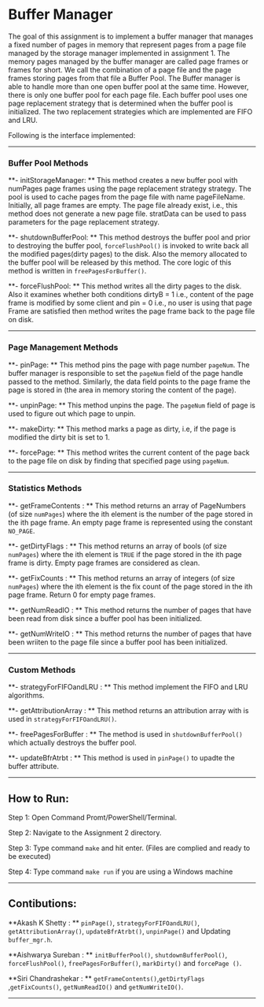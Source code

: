 # Buffer Manager #

The goal of this assignment is to implement a buffer manager that manages a fixed number of pages in memory that represent pages from a page file 
managed by the storage manager implemented in assignment 1. The memory pages managed by the buffer manager are called page frames or 
frames for short. We call the combination of a page file and the page frames storing pages from that file a Buffer Pool. The Buffer manager 
is able to handle more than one open buffer pool at the same time. However, there is only one buffer pool for each page file. 
Each buffer pool uses one page replacement strategy that is determined when the buffer pool is initialized. The two replacement strategies
which are implemented are FIFO and LRU.

Following is the interface implemented:

-----------------------------------------------------------------------------------------------------------------
### Buffer Pool Methods ###

**- initStorageManager: **
This method creates a new buffer pool with numPages page frames using the page 
replacement strategy strategy. The pool is used to cache pages from the page file 
with name pageFileName. Initially, all page frames are empty. The page file 
already exist, i.e., this method does not generate a new page file. stratData 
can be used to pass parameters for the page replacement strategy. 

**- shutdownBufferPool: **
This method destroys the buffer pool and prior to destroying the buffer pool, 
```forceFlushPool()``` is invoked to write back all the modified pages(dirty pages) to the disk.
Also the memory allocated to the buffer pool will be released by this method. The core logic of this method is written in ```freePagesForBuffer()```.

**- forceFlushPool: **
This method writes all the dirty pages to the disk.
Also it examines whether both conditions dirtyB = 1 i.e., content of the page frame is 
modified by some client and pin = 0 i.e., no user is using that page Frame are 
satisfied then method writes the page frame back to the page file on disk.

-----------------------------------------------------------------------------------------------------------------
### Page Management Methods ###

**- pinPage: **
This method pins the page with page number ```pageNum```. The buffer manager is responsible to set the ```pageNum``` field of the page handle 
passed to the method. Similarly, the data field points to the page frame the page is stored in (the area in memory storing the content of the page).

**- unpinPage: **
This method unpins the page. The ```pageNum``` field of page is used to figure out which page to unpin.

**- makeDirty: **
This method marks a page as dirty, i.e, if the page is modified the dirty bit is set to 1.

**- forcePage: **
This method writes the current content of the page back to the page file on disk by finding that specified page using ```pageNum```.

-----------------------------------------------------------------------------------------------------------------
### Statistics Methods ###

**- getFrameContents : **
This method returns an array of PageNumbers (of size ```numPages```) where the ith element is the number of the page stored in the ith page frame. 
An empty page frame is represented using the constant ```NO_PAGE```.

**- getDirtyFlags : **
This method returns an array of bools (of size ```numPages```) where the ith element is ```TRUE``` if the page stored in the ith page frame is dirty. 
Empty page frames are considered as clean.

**- getFixCounts : **
This method  returns an array of integers (of size ```numPages```) where the ith element is the fix count of the page stored in the ith page frame. 
Return 0 for empty page frames.

**- getNumReadIO : **
This method returns the number of pages that have been read from disk since a buffer pool has been initialized.

**- getNumWriteIO : **
This method returns the number of pages that have been wriiten to the page file since a buffer pool has been initialized.

-----------------------------------------------------------------------------------------------------------------
### Custom Methods ###

**- strategyForFIFOandLRU : **
This method implement the FIFO and LRU algorithms.

**- getAttributionArray : **
This  method returns an attribution array with is used in ```strategyForFIFOandLRU()```.

**- freePagesForBuffer : **
The method is used in ```shutdownBufferPool()``` which actually destroys the buffer pool.

**- updateBfrAtrbt : **
This method is used in ```pinPage()``` to upadte the buffer attribute.

-----------------------------------------------------------------------------------------------------------------

## How to Run: ##
Step 1: Open Command Promt/PowerShell/Terminal.

Step 2: Navigate to the Assignment 2 directory.

Step 3: Type command ```make``` and hit enter. (Files are complied and ready to be executed)

Step 4: Type command ```make run``` if you are using a Windows machine

-----------------------------------------------------------------------------------------------------------------

## Contibutions: ##

**Akash K Shetty : **
```pinPage()```, ```strategyForFIFOandLRU()```, ```getAttributionArray()```, ```updateBfrAtrbt()```, ```unpinPage()``` and Updating ```buffer_mgr.h```.

**Aishwarya Sureban : **
```initBufferPool()```, ```shutdownBufferPool()```, ```forceFlushPool()```, ```freePagesForBuffer()```, ```markDirty()``` and ```forcePage ()```. 

**Siri Chandrashekar : ** ```getFrameContents()```,```getDirtyFlags ```,```getFixCounts()```, ```getNumReadIO()``` and ```getNumWriteIO()```.






-----------------------------------------------------------------------------------------------------------------
